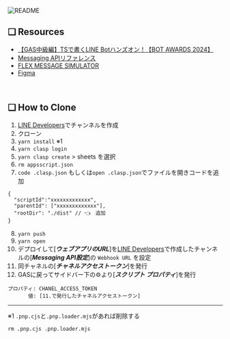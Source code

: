 ![README](https://github.com/user-attachments/assets/504c3513-9c31-4e5a-ba5f-a6a60a058921)

## ❑ Resources

- [【GAS中級編】TSで書くLINE Botハンズオン！【BOT AWARDS 2024】](https://www.youtube.com/watch?v=y_OWTt5E_OE)
- [Messaging APIリファレンス](https://developers.line.biz/ja/reference/messaging-api/)
- [FLEX MESSAGE SIMULATOR](https://developers.line.biz/flex-simulator)
- [Figma](https://www.figma.com/community/file/1471489924127768493)

<br>

## ❑ How to Clone

1. [LINE Developers](https://developers.line.biz/console/)でチャンネルを作成
2. クローン
3. `yarn install` ※1
4. `yarn clasp login`
5. `yarn clasp create` > sheets を選択
6. `rm appsscript.json`
7. `code .clasp.json` もしくは`open .clasp.json`でファイルを開きコードを追加

```
{
  "scriptId":"xxxxxxxxxxxxx",
  "parentId": ["xxxxxxxxxxxxx"],
  "rootDir": "./dist" // 👈　追加
}
```

8. `yarn push`
9. `yarn open`
10. デプロイして[***ウェブアプリのURL***]を[LINE Developers](https://developers.line.biz/console/)で作成したチャンネルの[***Messaging API設定***]の `Webhook URL` を設定
11. 同チャネルの[***チャネルアクセストークン***]を発行
12. GASに戻ってサイドバー下の⚙️より[***スクリプト プロパティ***]を発行

```
プロパティ: CHANEL_ACCESS_TOKEN
　　　　値: [11.で発行したチャネルアクセストークン]
```

---

※1 `.pnp.cjs`と`.pnp.loader.mjs`があれば削除する

```
rm .pnp.cjs .pnp.loader.mjs
```
